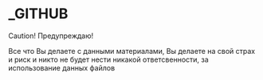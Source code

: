 # _GITHUB
Caution!
Предупреждаю!

Все что Вы делаете с данными материалами, Вы делаете 
на свой страх и риск 
и никто не будет нести никакой ответсвенности,
за использование данных файлов
